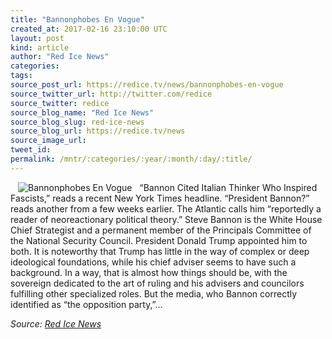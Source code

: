 ```yaml
---
title: "Bannonphobes En Vogue"
created_at: 2017-02-16 23:10:00 UTC
layout: post
kind: article
author: "Red Ice News"
categories: 
tags: 
source_post_url: https://redice.tv/news/bannonphobes-en-vogue
source_twitter_url: http://twitter.com/redice
source_twitter: redice
source_blog_name: "Red Ice News"
source_blog_slug: red-ice-news
source_blog_url: https://redice.tv/news
source_image_url: 
tweet_id:
permalink: /mntr/:categories/:year/:month/:day/:title/
---
```

<img align="left" hspace="12" alt="Bannonphobes En Vogue" src="https://rdice.net/a/c/n/17/02162356-vogue-e14.9cd7b47f.jpg"> “Bannon Cited Italian Thinker Who Inspired Fascists,” reads a recent New York Times headline. “President Bannon?” reads another from a few weeks earlier. The Atlantic calls him “reportedly a reader of neoreactionary political theory.” Steve Bannon is the White House Chief Strategist and a permanent member of the Principals Committee of the National Security Council. President Donald Trump appointed him to both. It is noteworthy that Trump has little in the way of complex or deep ideological foundations, while his chief adviser seems to have such a background. In a way, that is almost how things should be, with the sovereign dedicated to the art of ruling and his advisers and councilors fulfilling other specialized roles. But the media, who Bannon correctly identified as “the opposition party,”&#8230;<div class="">
    <i>Source: <a href="https://redice.tv/news">Red Ice News</a></i>
</div>
